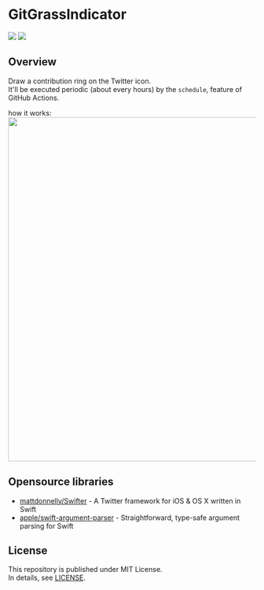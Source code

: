 # GitGrassIndicator

![](https://img.shields.io/badge/Language-Swift-FA7343?logo=swift)
![](https://github.com/Enchan1207/GitGrassIndicator/workflows/Periodic%20update%20workflow/badge.svg)

## Overview

Draw a contribution ring on the Twitter icon.  
It'll be executed periodic (about every hours) by the `schedule`, feature of GitHub Actions.  

how it works:  
<img src="https://user-images.githubusercontent.com/51850597/107844306-9e0db880-6e15-11eb-8fb3-d0885f5b4731.png" width="700">

## Opensource libraries

 - [mattdonnelly/Swifter](https://github.com/mattdonnelly/Swifter) - A Twitter framework for iOS & OS X written in Swift
 - [apple/swift-argument-parser](https://github.com/apple/swift-argument-parser) - Straightforward, type-safe argument parsing for Swift 

## License

This repository is published under MIT License.  
In details, see [LICENSE](blob/main/LICENSE).  
